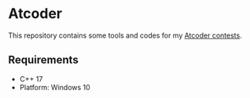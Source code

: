 # Atcoder

This repository contains some tools and codes for my [Atcoder contests](https://atcoder.jp/users/josephchen).

## Requirements
- C++ 17
- Platform: Windows 10